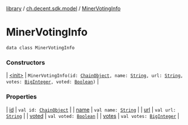 [library](../../index.md) / [ch.decent.sdk.model](../index.md) / [MinerVotingInfo](./index.md)

# MinerVotingInfo

`data class MinerVotingInfo`

### Constructors

| [&lt;init&gt;](-init-.md) | `MinerVotingInfo(id: `[`ChainObject`](../-chain-object/index.md)`, name: `[`String`](https://kotlinlang.org/api/latest/jvm/stdlib/kotlin/-string/index.html)`, url: `[`String`](https://kotlinlang.org/api/latest/jvm/stdlib/kotlin/-string/index.html)`, votes: `[`BigInteger`](http://docs.oracle.com/javase/6/docs/api/java/math/BigInteger.html)`, voted: `[`Boolean`](https://kotlinlang.org/api/latest/jvm/stdlib/kotlin/-boolean/index.html)`)` |

### Properties

| [id](id.md) | `val id: `[`ChainObject`](../-chain-object/index.md) |
| [name](name.md) | `val name: `[`String`](https://kotlinlang.org/api/latest/jvm/stdlib/kotlin/-string/index.html) |
| [url](url.md) | `val url: `[`String`](https://kotlinlang.org/api/latest/jvm/stdlib/kotlin/-string/index.html) |
| [voted](voted.md) | `val voted: `[`Boolean`](https://kotlinlang.org/api/latest/jvm/stdlib/kotlin/-boolean/index.html) |
| [votes](votes.md) | `val votes: `[`BigInteger`](http://docs.oracle.com/javase/6/docs/api/java/math/BigInteger.html) |

